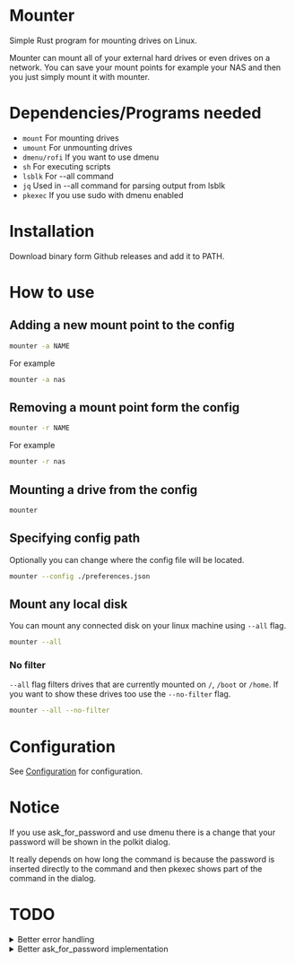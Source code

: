 # Mounter

Simple Rust program for mounting drives on Linux.

Mounter can mount all of your external hard drives or even drives on a network. You can save your mount points for example your NAS and then you just simply mount it with mounter.

# Dependencies/Programs needed

- `mount` For mounting drives
- `umount` For unmounting drives
- `dmenu/rofi` If you want to use dmenu
- `sh` For executing scripts
- `lsblk` For --all command
- `jq` Used in --all command for parsing output from lsblk
- `pkexec` If you use sudo with dmenu enabled

# Installation

Download binary form Github releases and add it to PATH.

# How to use

## Adding a new mount point to the config

```bash
mounter -a NAME
```

For example

```bash
mounter -a nas
```

## Removing a mount point form the config

```bash
mounter -r NAME
```

For example

```bash
mounter -r nas
```

## Mounting a drive from the config

```bash
mounter
```

## Specifying config path

Optionally you can change where the config file will be located.

```bash
mounter --config ./preferences.json
```

## Mount any local disk

You can mount any connected disk on your linux machine using `--all` flag.

```bash
mounter --all
```

### No filter

`--all` flag filters drives that are currently mounted on `/`, `/boot` or `/home`. If you want to show these drives too use the `--no-filter` flag.

```bash
mounter --all --no-filter
```

# Configuration

See [Configuration](./CONFIGURATION.md) for configuration.

# Notice

If you use ask_for_password and use dmenu there is a change that your password will be shown in the polkit dialog.

It really depends on how long the command is because the password is inserted directly to the command and then pkexec shows part of the command in the dialog.

# TODO

<details>
  <summary>Better error handling</summary>
  
  Just generaly better error handling. Better explained error descriptions.
</details>

<details>
  <summary>Better ask_for_password implementation</summary>
  
  Better ask_for_password implementation for injecting the password to mount command.
  
  Right now the password from ask_for_password is injected to the mount command as a flag like this:

```rust
Flag {
    name: String::from("-o"),
    value: Some(format!("password={}", password)),
}
```

This is not very good because the command is then shown in the polkit dialog by pkexec. So the part of the password or the entire password is shown there.

I thought about saving the password to a file. and then linking the file to the mount command like this.

```rust
Flag {
    name: String::from("-o"),
    value: Some(format!("credentials={}", file_path)),
}
```

But there are also some downsides. The main one is that the file could be left over on the file system for example on crash. Also the file would be readable by other programs and people easily. We could theoretically make the file owner root but then we whould have to create more password dialogs or running mounter fully as a root. (I dont want that.)
</details>
